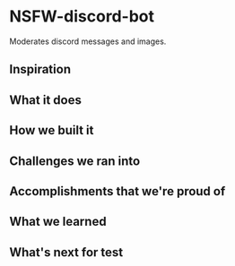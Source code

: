 # NSFW-discord-bot

Moderates discord messages and images.

## Inspiration

## What it does

## How we built it

## Challenges we ran into

## Accomplishments that we're proud of

## What we learned

## What's next for test
